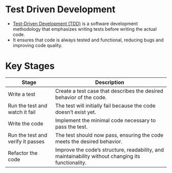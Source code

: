 # Test Driven Development
- [Test-Driven Development (TDD)](https://en.wikipedia.org/wiki/Test-driven_development) is a software development methodology that emphasizes writing tests before writing the actual code. 
- It ensures that code is always tested and functional, reducing bugs and improving code quality.

# Key Stages

| Stage                             | Description                                                                                        |
|-----------------------------------|----------------------------------------------------------------------------------------------------|
| Write a test                      | Create a test case that describes the desired behavior of the code.                                |
| Run the test and watch it fail    | The test will initially fail because the code doesn’t exist yet.                                   |
| Write the code                    | Implement the minimal code necessary to pass the test.                                             |
| Run the test and verify it passes | The test should now pass, ensuring the code meets the desired behavior.                            |
| Refactor the code                 | Improve the code’s structure, readability, and maintainability without changing its functionality. |
